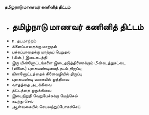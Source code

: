 **தமிழ்நாடு மாணவர் கணினித் திட்டம்**
- # தமிழ்நாடு மாணவர் கணினித் திட்டம்
- n. தடமாற்றம்
- கிளைப்பாதைக்கு மாறுதல்
- பக்கப்பாதைக்கு மாற்றப் பெறுதல்
- (மின்.) இடைகடத்தி
- இரு மின்னோட்டங்களை இடைதடுத்திணைக்கும் மின்கடத்துகட்டை
- (வினை.) புகைவண்டியைத் தடம் திருப்பு
- மினனோட்டத்தைக் கிளைவழியில் திருப்பு
- புகைவண்டி வகையில் ஒத்திவை
- வாதத்தை அடக்கிவை
- திட்டத்தை ஒதுக்கிவை
- இடைநிறுதி வேறுபேச்சுக்கு மேற்செல்
- கடந்து செல்
- ஆள்வகையில் செயலற்றுப்போகச்செய்.


